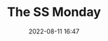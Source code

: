 ---
layout: post
title: The SS Monday
image: assets/img/postcategories/placeholder.jpg
date: 2022-08-11 16:47
category: Miscellaneous
author: 
tags: []
summary: 
flavortext: 
characterinfo:
  status: 
  race: 
  gender: 
  age: 
locationinfo:
  population: 
  ruler: 
  established: 
---